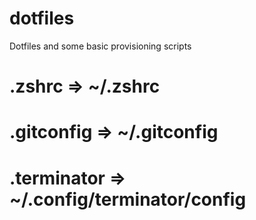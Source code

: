 # dotfiles
Dotfiles and some basic provisioning scripts

# .zshrc => ~/.zshrc
# .gitconfig => ~/.gitconfig
# .terminator =>  ~/.config/terminator/config
